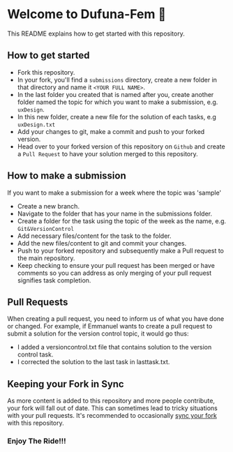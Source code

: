 # Welcome to Dufuna-Fem 🚩

This README explains how to get started with this repository.

## How to get started

- Fork this repository.
- In your fork, you'll find a `submissions` directory, create a new folder in that directory and name it `<YOUR FULL NAME>`.
- In the last folder you created that is named after you, create another folder named the topic for which you want to make a submission, e.g. `uxDesign`.
- In this new folder, create a new file for the solution of each tasks, e.g `uxDesign.txt`
- Add your changes to git, make a commit and push to your forked version.
- Head over to your forked version of this repository on `Github` and create a `Pull Request` to have your solution merged to this repository.

## How to make a submission
If you want to make a submission for a week where the topic was 'sample'
- Create a new branch.
- Navigate to the folder that has your name in the submissions folder.
- Create a folder for the task using the topic of the week as the name, e.g. `Git&VersionControl`
- Add necessary files/content for the task to the folder.
- Add the new files/content to git and commit your changes.
- Push to your forked repository and subsequently make a Pull request to the main repository.
- Keep checking to ensure your pull request has been merged or have comments so you can address as only merging of your pull request signifies task completion.

## Pull Requests

When creating a pull request, you need to inform us of what you have done or changed. For example, if Emmanuel wants to create a pull request to submit a solution for the version control topic, it would go thus:
 -  I added a versioncontrol.txt file that contains solution to the version control task.
 -  I corrected the solution to the last task in lasttask.txt.


## Keeping your Fork in Sync

As more content is added to this repository and more people contribute, your fork will fall out of date. This can sometimes lead to tricky situations with your pull requests. It's recommended to occasionally [sync your fork](https://help.github.com/articles/syncing-a-fork/) with this repository.


### Enjoy The Ride!!!
